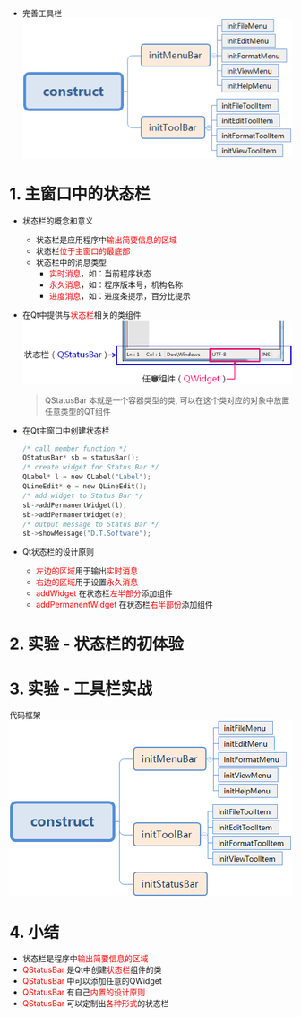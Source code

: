 - 完善工具栏
    ![](vx_images/029_e1.png)

# 1. 主窗口中的状态栏
- 状态栏的概念和意义
    - 状态栏是应用程序中<font color=red>输出简要信息的区域</font>
    - 状态栏<font color=red>位于主窗口的最底部</font>
    - 状态栏中的消息类型
        - <font color=red>实时消息</font>，如：当前程序状态
        - <font color=red>永久消息</font>，如：程序版本号，机构名称
        - <font color=red>进度消息</font>，如：进度条提示，百分比提示

- 在Qt中提供与<font color=red>状态栏</font>相关的类组件
    ![](vx_images/029_1.png)
    > QStatusBar 本就是一个容器类型的类, 可以在这个类对应的对象中放置任意类型的QT组件

- 在Qt主窗口中创建状态栏
    ```c
    /* call member function */
    QStatusBar* sb = statusBar();
    /* create widget for Status Bar */
    QLabel* l = new QLabel("Label");
    QLineEdit* e = new QLineEdit();
    /* add widget to Status Bar */
    sb->addPermanentWidget(l);
    sb->addPermanentWidget(e);
    /* output message to Status Bar */
    sb->showMessage("D.T.Software");
    ```

- Qt状态栏的设计原则
    - <font color=red>左边的区域</font>用于输出<font color=red>实时消息</font>
    - <font color=red>右边的区域</font>用于设置<font color=red>永久消息</font>
    - <font color=red>addWidget</font> 在状态栏<font color=red>左半部分</font>添加组件
    - <font color=red>addPermanentWidget</font> 在状态栏<font color=red>右半部份</font>添加组件

# 2. 实验 - 状态栏的初体验

# 3. 实验 - 工具栏实战
代码框架
![](vx_images/029_e2.png)

# 4. 小结
- 状态栏是程序中<font color=red>输出简要信息的区域</font>
- <font color=red>QStatusBar</font> 是Qt中创建<font color=red>状态栏</font>组件的类
- <font color=red>QStatusBar</font> 中可以添加任意的QWidget
- <font color=red>QStatusBar</font> 有自己<font color=red>内置的设计原则</font>
- <font color=red>QStatusBar</font> 可以定制出<font color=red>各种形式</font>的状态栏